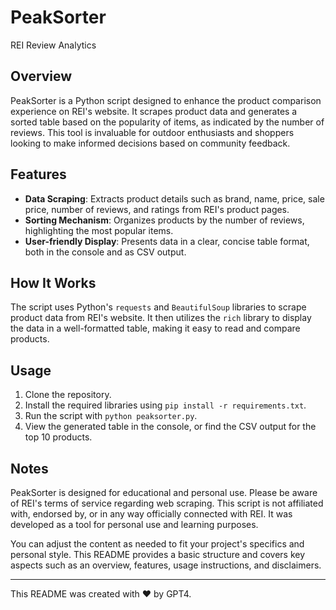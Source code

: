 # PeakSorter
REI Review Analytics

## Overview

PeakSorter is a Python script designed to enhance the product comparison experience on REI's website. 
It scrapes product data and generates a sorted table based on the popularity of items, as indicated by the number of reviews. 
This tool is invaluable for outdoor enthusiasts and shoppers looking to make informed decisions based on community feedback.

## Features

- **Data Scraping**: Extracts product details such as brand, name, price, sale price, number of reviews, and ratings from REI's product pages.
- **Sorting Mechanism**: Organizes products by the number of reviews, highlighting the most popular items.
- **User-friendly Display**: Presents data in a clear, concise table format, both in the console and as CSV output.

## How It Works

The script uses Python's `requests` and `BeautifulSoup` libraries to scrape product data from REI's website. It then utilizes the `rich` library to display the data in a well-formatted table, making it easy to read and compare products.

## Usage

1.  Clone the repository.
2.  Install the required libraries using `pip install -r requirements.txt`.
3.  Run the script with `python peaksorter.py`.
4.  View the generated table in the console, or find the CSV output for the top 10 products.

## Notes

PeakSorter is designed for educational and personal use. Please be aware of REI's terms of service regarding web scraping.
This script is not affiliated with, endorsed by, or in any way officially connected with REI. It was developed as a tool for personal use and learning purposes.

You can adjust the content as needed to fit your project's specifics and personal style. This README provides a basic structure and covers key aspects such as an overview, features, usage instructions, and disclaimers.

---

This README was created with ❤️ by GPT4.

